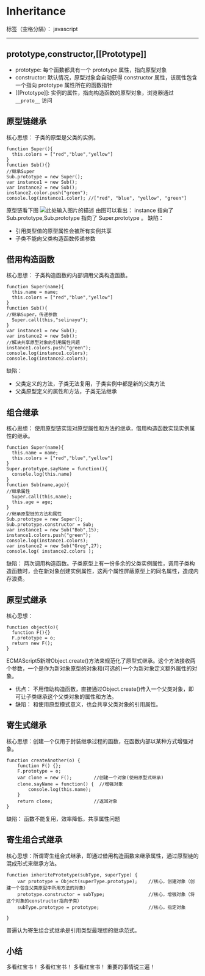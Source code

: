 ﻿# Inheritance

标签（空格分隔）： javascript

---

## prototype,constructor,[[Prototype]]
- prototype: 每个函数都具有一个 prototype 属性，指向原型对象
- constructor: 默认情况，原型对象会自动获得 constructor 属性，该属性包含一个指向 prototype 属性所在的函数指针
- [[Prototype]]: 实例的属性，指向构造函数的原型对象，浏览器通过 `__proto__` 访问

## 原型链继承
核心思想： 子类的原型是父类的实例。
```
function Super(){
  this.colors = ["red","blue","yellow"]
}
function Sub(){}
//继承Super
Sub.prototype = new Super();
var instance1 = new Sub();
var instance2 = new Sub();
instance2.color.push("green");
console.log(instance1.color); //["red", "blue", "yellow", "green"]
```
原型链看下图
![此处输入图片的描述][1]
由图可以看出： instance 指向了 Sub.prototype,Sub.prototype 指向了 Super.prototype 。
缺陷： 

- 引用类型值的原型属性会被所有实例共享  
- 子类不能向父类构造函数传递参数

## 借用构造函数

核心思想： 子类构造函数的内部调用父类构造函数。
```
function Super(name){
  this.name = name;
  this.colors = ["red","blue","yellow"]
}
function Sub(){
//继承Super，传递参数
  Super.call(this,"selinayu");
}
var instance1 = new Sub();
var instance2 = new Sub();
//解决共享原型对象的引用属性问题
instance1.colors.push("green");
console.log(instance1.colors);
console.log(instance2.colors);
```
缺陷：

- 父类定义的方法，子类无法复用，子类实例中都是新的父类方法
- 父类原型定义的属性和方法，子类无法继承 

## 组合继承
核心思想： 使用原型链实现对原型属性和方法的继承，借用构造函数实现实例属性的继承。
```
function Super(name){
  this.name = name;
  this.colors = ["red","blue","yellow"]
}
Super.prototype.sayName = function(){
  console.log(this.name)
}
function Sub(name,age){
//继承属性
  Super.call(this,name);
  this.age = age;
}
//继承原型链的方法和属性
Sub.prototype = new Super();
Sub.prototype.constructor = Sub;
var instance1 = new Sub("Bob",15);
instance1.colors.push("green");
console.log(instance1.colors);
var instance2 = new Sub("Greg",27);
console.log( instance2.colors );
```
缺陷： 两次调用构造函数。子类原型上有一份多余的父类实例属性，调用子类构造函数时，会在新对象创建实例属性，这两个属性屏蔽原型上的同名属性，造成内存浪费。

## 原型式继承
核心思想：
```
function object(o){
  function F(){}
  F.prototype = o;
  return new F();  
}
```
ECMAScript5新增Object.create()方法来规范化了原型式继承。这个方法接收两个参数，一个是作为新对象原型的对象和(可选的)一个为新对象定义额外属性的对象。

- 优点： 不用借助构造函数，直接通过Object.create()传入一个父类对象，即可让子类继承这个父类对象的属性和方法。
- 缺陷： 和使用原型模式意义，也会共享父类对象的引用属性。

## 寄生式继承
核心思想：创建一个仅用于封装继承过程的函数，在函数内部以某种方式增强对象。
```
function createAnother(o) {
    function F() {};
    F.prototype = o;
    var clone = new F();        //创建一个对象(使用原型式继承)
    clone.sayName = function() {  //增强对象
        console.log(this.name);
    }
    return clone;               //返回对象
}
```
缺陷： 函数不能复用，效率降低，共享属性问题
 
## 寄生组合式继承
核心思想：所谓寄生组合式继承，即通过借用构造函数来继承属性，通过原型链的混成形式来继承方法。
```
function inheritePrototype(subType, superType) {
    var prototype = Object(superType.prototype);    //核心，创建对象（创建一个包含父类原型中所用方法的对象）
    prototype.constructor = subType;                //核心，增强对象（将这个对象的constructor指向子类）
    subType.prototype = prototype;                  //核心，指定对象

}
```
普遍认为寄生组合式继承是引用类型最理想的继承范式。

## 小结
多看红宝书！
多看红宝书！
多看红宝书！
重要的事情说三遍！
 
  [1]: http://7xq2ky.com1.z0.glb.clouddn.com/%E5%8E%9F%E5%9E%8B%E9%93%BE%E7%BB%A7%E6%89%BF.png